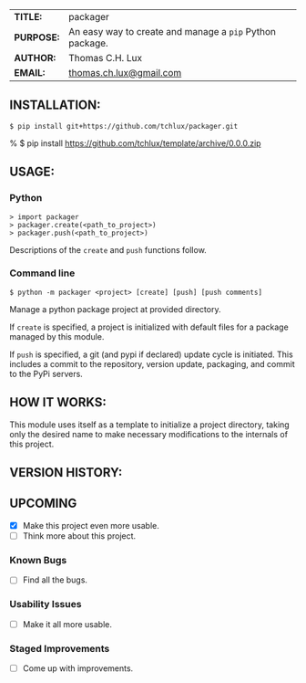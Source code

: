 |             |                |
|-------------|----------------|
|**TITLE:**   | packager       |
|**PURPOSE:** | An easy way to create and manage a `pip` Python package. |
|**AUTHOR:**  | Thomas C.H. Lux  |
|**EMAIL:**   | thomas.ch.lux@gmail.com |


## INSTALLATION:

    $ pip install git+https://github.com/tchlux/packager.git
%    $ pip install https://github.com/tchlux/template/archive/0.0.0.zip

## USAGE:

### Python

    > import packager  
    > packager.create(<path_to_project>)
    > packager.push(<path_to_project>)

  Descriptions of the `create` and `push` functions follow.

### Command line

    $ python -m packager <project> [create] [push] [push comments]

  Manage a python package project at provided directory.

  If `create` is specified, a project is initialized with
  default files for a package managed by this module.

  If `push` is specified, a git (and pypi if declared) update
  cycle is initiated. This includes a commit to the repository,
  version update, packaging, and commit to the PyPi servers.

## HOW IT WORKS:

  This module uses itself as a template to initialize a project
  directory, taking only the desired name to make necessary
  modifications to the internals of this project.


## VERSION HISTORY:


## UPCOMING

- [x] Make this project even more usable.
- [ ] Think more about this project.

### Known Bugs

- [ ] Find all the bugs.

### Usability Issues

- [ ] Make it all more usable.

### Staged Improvements

- [ ] Come up with improvements.
